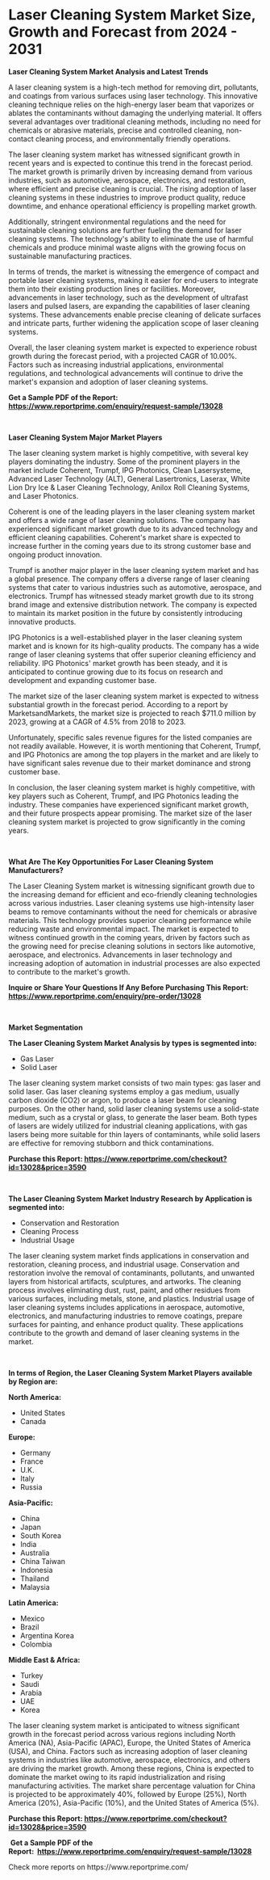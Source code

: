 <p><h1>Laser Cleaning System Market Size, Growth and Forecast from 2024 - 2031</h1></p><p><strong>Laser Cleaning System Market Analysis and Latest Trends</strong></p>
<p><p>A laser cleaning system is a high-tech method for removing dirt, pollutants, and coatings from various surfaces using laser technology. This innovative cleaning technique relies on the high-energy laser beam that vaporizes or ablates the contaminants without damaging the underlying material. It offers several advantages over traditional cleaning methods, including no need for chemicals or abrasive materials, precise and controlled cleaning, non-contact cleaning process, and environmentally friendly operations.</p><p>The laser cleaning system market has witnessed significant growth in recent years and is expected to continue this trend in the forecast period. The market growth is primarily driven by increasing demand from various industries, such as automotive, aerospace, electronics, and restoration, where efficient and precise cleaning is crucial. The rising adoption of laser cleaning systems in these industries to improve product quality, reduce downtime, and enhance operational efficiency is propelling market growth.</p><p>Additionally, stringent environmental regulations and the need for sustainable cleaning solutions are further fueling the demand for laser cleaning systems. The technology's ability to eliminate the use of harmful chemicals and produce minimal waste aligns with the growing focus on sustainable manufacturing practices.</p><p>In terms of trends, the market is witnessing the emergence of compact and portable laser cleaning systems, making it easier for end-users to integrate them into their existing production lines or facilities. Moreover, advancements in laser technology, such as the development of ultrafast lasers and pulsed lasers, are expanding the capabilities of laser cleaning systems. These advancements enable precise cleaning of delicate surfaces and intricate parts, further widening the application scope of laser cleaning systems.</p><p>Overall, the laser cleaning system market is expected to experience robust growth during the forecast period, with a projected CAGR of 10.00%. Factors such as increasing industrial applications, environmental regulations, and technological advancements will continue to drive the market's expansion and adoption of laser cleaning systems.</p></p>
<p><strong>Get a Sample PDF of the Report:&nbsp; <a href="https://www.reportprime.com/enquiry/request-sample/13028">https://www.reportprime.com/enquiry/request-sample/13028</a></strong></p>
<p>&nbsp;</p>
<p><strong>Laser Cleaning System Major Market Players</strong></p>
<p><p>The laser cleaning system market is highly competitive, with several key players dominating the industry. Some of the prominent players in the market include Coherent, Trumpf, IPG Photonics, Clean Lasersysteme, Advanced Laser Technology (ALT), General Lasertronics, Laserax, White Lion Dry Ice & Laser Cleaning Technology, Anilox Roll Cleaning Systems, and Laser Photonics.</p><p>Coherent is one of the leading players in the laser cleaning system market and offers a wide range of laser cleaning solutions. The company has experienced significant market growth due to its advanced technology and efficient cleaning capabilities. Coherent's market share is expected to increase further in the coming years due to its strong customer base and ongoing product innovation.</p><p>Trumpf is another major player in the laser cleaning system market and has a global presence. The company offers a diverse range of laser cleaning systems that cater to various industries such as automotive, aerospace, and electronics. Trumpf has witnessed steady market growth due to its strong brand image and extensive distribution network. The company is expected to maintain its market position in the future by consistently introducing innovative products.</p><p>IPG Photonics is a well-established player in the laser cleaning system market and is known for its high-quality products. The company has a wide range of laser cleaning systems that offer superior cleaning efficiency and reliability. IPG Photonics' market growth has been steady, and it is anticipated to continue growing due to its focus on research and development and expanding customer base.</p><p>The market size of the laser cleaning system market is expected to witness substantial growth in the forecast period. According to a report by MarketsandMarkets, the market size is projected to reach $711.0 million by 2023, growing at a CAGR of 4.5% from 2018 to 2023.</p><p>Unfortunately, specific sales revenue figures for the listed companies are not readily available. However, it is worth mentioning that Coherent, Trumpf, and IPG Photonics are among the top players in the market and are likely to have significant sales revenue due to their market dominance and strong customer base.</p><p>In conclusion, the laser cleaning system market is highly competitive, with key players such as Coherent, Trumpf, and IPG Photonics leading the industry. These companies have experienced significant market growth, and their future prospects appear promising. The market size of the laser cleaning system market is projected to grow significantly in the coming years.</p></p>
<p>&nbsp;</p>
<p><strong>What Are The Key Opportunities For Laser Cleaning System Manufacturers?</strong></p>
<p><p>The Laser Cleaning System market is witnessing significant growth due to the increasing demand for efficient and eco-friendly cleaning technologies across various industries. Laser cleaning systems use high-intensity laser beams to remove contaminants without the need for chemicals or abrasive materials. This technology provides superior cleaning performance while reducing waste and environmental impact. The market is expected to witness continued growth in the coming years, driven by factors such as the growing need for precise cleaning solutions in sectors like automotive, aerospace, and electronics. Advancements in laser technology and increasing adoption of automation in industrial processes are also expected to contribute to the market's growth.</p></p>
<p><strong>Inquire or Share Your Questions If Any Before Purchasing This Report: <a href="https://www.reportprime.com/enquiry/pre-order/13028">https://www.reportprime.com/enquiry/pre-order/13028</a></strong></p>
<p>&nbsp;</p>
<p><strong>Market Segmentation</strong></p>
<p><strong>The Laser Cleaning System Market Analysis by types is segmented into:</strong></p>
<p><ul><li>Gas Laser</li><li>Solid Laser</li></ul></p>
<p><p>The laser cleaning system market consists of two main types: gas laser and solid laser. Gas laser cleaning systems employ a gas medium, usually carbon dioxide (CO2) or argon, to produce a laser beam for cleaning purposes. On the other hand, solid laser cleaning systems use a solid-state medium, such as a crystal or glass, to generate the laser beam. Both types of lasers are widely utilized for industrial cleaning applications, with gas lasers being more suitable for thin layers of contaminants, while solid lasers are effective for removing stubborn and thick contaminations.</p></p>
<p><strong>Purchase this Report:&nbsp;<a href="https://www.reportprime.com/checkout?id=13028&price=3590">https://www.reportprime.com/checkout?id=13028&price=3590</a></strong></p>
<p>&nbsp;</p>
<p><strong>The Laser Cleaning System Market Industry Research by Application is segmented into:</strong></p>
<p><ul><li>Conservation and Restoration</li><li>Cleaning Process</li><li>Industrial Usage</li></ul></p>
<p><p>The laser cleaning system market finds applications in conservation and restoration, cleaning process, and industrial usage. Conservation and restoration involve the removal of contaminants, pollutants, and unwanted layers from historical artifacts, sculptures, and artworks. The cleaning process involves eliminating dust, rust, paint, and other residues from various surfaces, including metals, stone, and plastics. Industrial usage of laser cleaning systems includes applications in aerospace, automotive, electronics, and manufacturing industries to remove coatings, prepare surfaces for painting, and enhance product quality. These applications contribute to the growth and demand of laser cleaning systems in the market.</p></p>
<p>&nbsp;</p>
<p><strong>In terms of Region, the Laser Cleaning System Market Players available by Region are:</strong></p>
<p>
    <p> <strong> North America: </strong>
        <ul>
            <li>United States</li>
            <li>Canada</li>
        </ul>
        </p> 
    <p> <strong> Europe: </strong>
        <ul>
            <li>Germany</li>
            <li>France</li>
            <li>U.K.</li>
            <li>Italy</li>
            <li>Russia</li>
        </ul>
        </p> 
    <p> <strong> Asia-Pacific: </strong>
        <ul>
            <li>China</li>
            <li>Japan</li>
            <li>South Korea</li>
            <li>India</li>
            <li>Australia</li>
            <li>China Taiwan</li>
            <li>Indonesia</li>
            <li>Thailand</li>
            <li>Malaysia</li>
        </ul>
        </p> 
    <p> <strong> Latin America: </strong>
        <ul>
            <li>Mexico</li>
            <li>Brazil</li>
            <li>Argentina Korea</li>
            <li>Colombia</li>
        </ul>
        </p> 
    <p> <strong> Middle East & Africa: </strong>
        <ul>
            <li>Turkey</li>
            <li>Saudi</li>
            <li>Arabia</li>
            <li>UAE</li>
            <li>Korea</li>
        </ul>
    </p>
    </p>
<p><p>The laser cleaning system market is anticipated to witness significant growth in the forecast period across various regions including North America (NA), Asia-Pacific (APAC), Europe, the United States of America (USA), and China. Factors such as increasing adoption of laser cleaning systems in industries like automotive, aerospace, electronics, and others are driving the market growth. Among these regions, China is expected to dominate the market owing to its rapid industrialization and rising manufacturing activities. The market share percentage valuation for China is projected to be approximately 40%, followed by Europe (25%), North America (20%), Asia-Pacific (10%), and the United States of America (5%).</p></p>
<p><strong>Purchase this Report: <a href="https://www.reportprime.com/checkout?id=13028&price=3590">https://www.reportprime.com/checkout?id=13028&price=3590</a></strong></p>
<p>&nbsp;<strong>Get a Sample PDF of the Report:&nbsp;&nbsp;<a href="https://www.reportprime.com/enquiry/request-sample/13028">https://www.reportprime.com/enquiry/request-sample/13028</a></strong></p>
<p><strong></strong></p>
<p>Check more reports on https://www.reportprime.com/</p>
